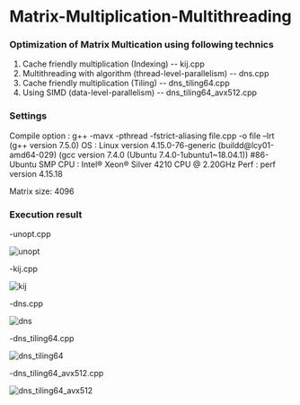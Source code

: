 # Matrix-Multiplication-Multithreading

### Optimization of Matrix Multication using following technics

1. Cache friendly multiplication (Indexing) -- kij.cpp
2. Multithreading with algorithm (thread-level-parallelism) -- dns.cpp
3. Cache friendly multiplication (Tiling) -- dns_tiling64.cpp
4. Using SIMD (data-level-parallelism) -- dns_tiling64_avx512.cpp

### Settings
Compile option : g++ -mavx -pthread -fstrict-aliasing file.cpp -o file –lrt (g++ version 7.5.0)
OS : Linux version 4.15.0-76-generic (buildd@lcy01-amd64-029) (gcc version 7.4.0 (Ubuntu 7.4.0-1ubuntu1~18.04.1)) #86-Ubuntu SMP
CPU : Intel® Xeon® Silver  4210 CPU @ 2.20GHz
Perf : perf version 4.15.18

Matrix size: 4096

### Execution result
-unopt.cpp

![unopt](https://user-images.githubusercontent.com/61370901/87638412-b2ee7480-c77e-11ea-89db-b6428def3659.png)

-kij.cpp

![kij](https://user-images.githubusercontent.com/61370901/87638524-e29d7c80-c77e-11ea-9f41-3eb00addb445.png)

-dns.cpp

![dns](https://user-images.githubusercontent.com/61370901/87638537-ea5d2100-c77e-11ea-92be-0f9ad0552765.png)

-dns_tiling64.cpp

![dns_tiling64](https://user-images.githubusercontent.com/61370901/87638543-ecbf7b00-c77e-11ea-90e0-299d5316afa9.png)

-dns_tiling64_avx512.cpp

![dns_tiling64_avx512](https://user-images.githubusercontent.com/61370901/87638546-ee893e80-c77e-11ea-9d7b-b8439b795dd8.png)

